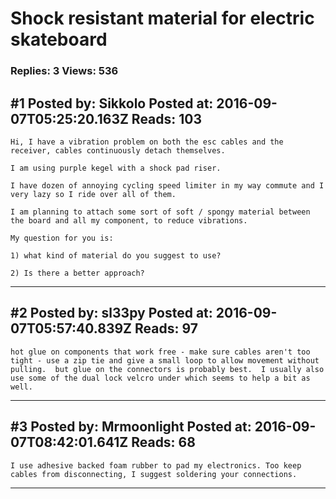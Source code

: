 # Shock resistant material for electric skateboard

### Replies: 3 Views: 536

## \#1 Posted by: Sikkolo Posted at: 2016-09-07T05:25:20.163Z Reads: 103

```
Hi, I have a vibration problem on both the esc cables and the receiver, cables continuously detach themselves.

I am using purple kegel with a shock pad riser.

I have dozen of annoying cycling speed limiter in my way commute and I very lazy so I ride over all of them.

I am planning to attach some sort of soft / spongy material between the board and all my component, to reduce vibrations.

My question for you is:

1) what kind of material do you suggest to use? 

2) Is there a better approach?
```

---
## \#2 Posted by: sl33py Posted at: 2016-09-07T05:57:40.839Z Reads: 97

```
hot glue on components that work free - make sure cables aren't too tight - use a zip tie and give a small loop to allow movement without pulling.  but glue on the connectors is probably best.  I usually also use some of the dual lock velcro under which seems to help a bit as well.
```

---
## \#3 Posted by: Mrmoonlight Posted at: 2016-09-07T08:42:01.641Z Reads: 68

```
I use adhesive backed foam rubber to pad my electronics. Too keep cables from disconnecting, I suggest soldering your connections.
```

---
